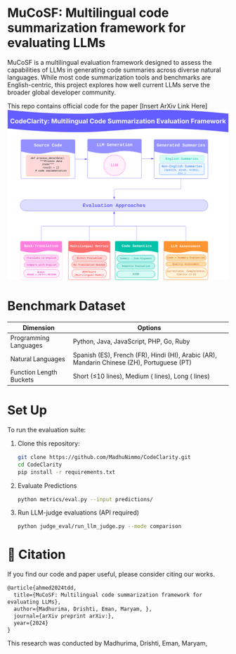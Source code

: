 # MuCoSF: Multilingual code summarization framework for evaluating LLMs
MuCoSF is a multilingual evaluation framework designed to assess the capabilities of LLMs in generating code summaries across diverse natural languages. While most code summarization tools and benchmarks are English-centric, this project explores how well current LLMs serve the broader global developer community.

This repo contains official code for the paper [Insert ArXiv Link Here]
<img src="results/plots/codeclarity.svg" alt="CodeClarity overview" width="600">


# Benchmark Dataset

| **Dimension**           | **Options**                                                                 |
|-------------------------|------------------------------------------------------------------------------|
| Programming Languages   | Python, Java, JavaScript, PHP, Go, Ruby                                      |
| Natural Languages       | Spanish (ES), French (FR), Hindi (HI), Arabic (AR), Mandarin Chinese (ZH), Portuguese (PT) |
| Function Length Buckets | Short (≤10 lines), Medium ( lines), Long ( lines)                    |


#  Set Up
To run the evaluation suite:

1. Clone this repository:
   ```bash
   git clone https://github.com/MadhuNimmo/CodeClarity.git
   cd CodeClarity
   pip install -r requirements.txt
   ```
2. Evaluate Predictions
   ```bash
   python metrics/eval.py --input predictions/ 
   ```
3. Run LLM-judge evaluations (API required)
   ```bash
   python judge_eval/run_llm_judge.py --mode comparison
   ```

# 📄 Citation
If you find our code and paper useful, please consider citing our works.
```
@article{ahmed2024tdd,
  title={MuCoSF: Multilingual code summarization framework for evaluating LLMs}, 
  author={Madhurima, Drishti, Eman, Maryam, },
  journal={arXiv preprint arXiv:},
  year={2024} 
}
```
   
This research was conducted by Madhurima, Drishti, Eman, Maryam,  

